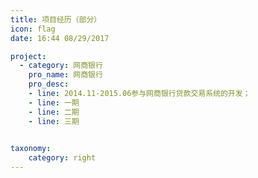 ```yaml
---
title: 项目经历（部分）
icon: flag
date: 16:44 08/29/2017

project:
  - category: 网商银行
    pro_name: 网商银行
    pro_desc: 
    - line: 2014.11-2015.06参与网商银行贷款交易系统的开发；
    - line: 一期
    - line: 二期
    - line: 三期
    

taxonomy:
    category: right
---
```

